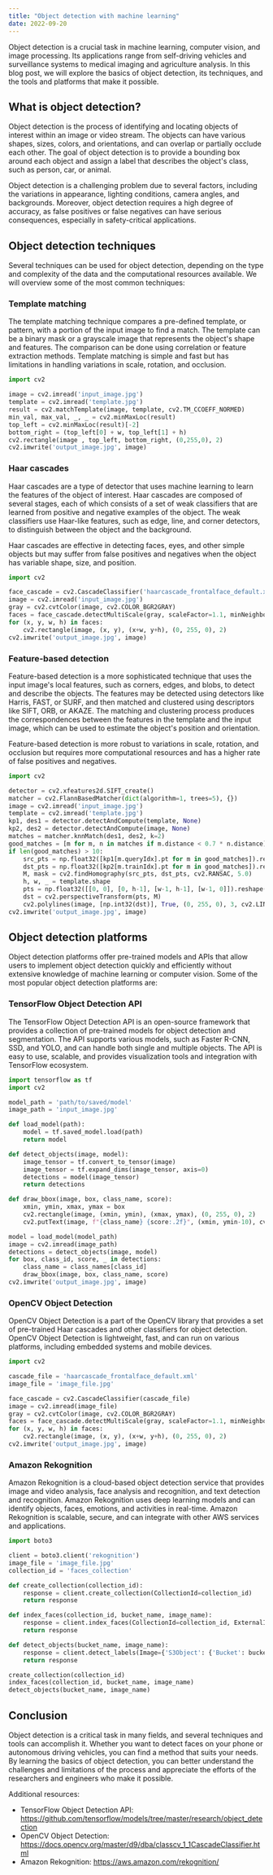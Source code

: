 ```yaml
---
title: "Object detection with machine learning"
date: 2022-09-20
---
```





Object detection is a crucial task in machine learning, computer vision, and image processing. Its applications range from self-driving vehicles and surveillance systems to medical imaging and agriculture analysis. In this blog post, we will explore the basics of object detection, its techniques, and the tools and platforms that make it possible.

## What is object detection?

Object detection is the process of identifying and locating objects of interest within an image or video stream. The objects can have various shapes, sizes, colors, and orientations, and can overlap or partially occlude each other. The goal of object detection is to provide a bounding box around each object and assign a label that describes the object's class, such as person, car, or animal.

Object detection is a challenging problem due to several factors, including the variations in appearance, lighting conditions, camera angles, and backgrounds. Moreover, object detection requires a high degree of accuracy, as false positives or false negatives can have serious consequences, especially in safety-critical applications.

## Object detection techniques

Several techniques can be used for object detection, depending on the type and complexity of the data and the computational resources available. We will overview some of the most common techniques:

### Template matching

The template matching technique compares a pre-defined template, or pattern, with a portion of the input image to find a match. The template can be a binary mask or a grayscale image that represents the object's shape and features. The comparison can be done using correlation or feature extraction methods. Template matching is simple and fast but has limitations in handling variations in scale, rotation, and occlusion.

```python
import cv2

image = cv2.imread('input_image.jpg')
template = cv2.imread('template.jpg')
result = cv2.matchTemplate(image, template, cv2.TM_CCOEFF_NORMED)
min_val, max_val, _, _ = cv2.minMaxLoc(result)
top_left = cv2.minMaxLoc(result)[-2]
bottom_right = (top_left[0] + w, top_left[1] + h)
cv2.rectangle(image , top_left, bottom_right, (0,255,0), 2)
cv2.imwrite('output_image.jpg', image)
```

### Haar cascades

Haar cascades are a type of detector that uses machine learning to learn the features of the object of interest. Haar cascades are composed of several stages, each of which consists of a set of weak classifiers that are learned from positive and negative examples of the object. The weak classifiers use Haar-like features, such as edge, line, and corner detectors, to distinguish between the object and the background.

Haar cascades are effective in detecting faces, eyes, and other simple objects but may suffer from false positives and negatives when the object has variable shape, size, and position.

```python
import cv2

face_cascade = cv2.CascadeClassifier('haarcascade_frontalface_default.xml')
image = cv2.imread('input_image.jpg')
gray = cv2.cvtColor(image, cv2.COLOR_BGR2GRAY)
faces = face_cascade.detectMultiScale(gray, scaleFactor=1.1, minNeighbors=5, minSize=(30, 30), flags=cv2.CASCADE_SCALE_IMAGE)
for (x, y, w, h) in faces:
    cv2.rectangle(image, (x, y), (x+w, y+h), (0, 255, 0), 2)
cv2.imwrite('output_image.jpg', image)
```

### Feature-based detection

Feature-based detection is a more sophisticated technique that uses the input image's local features, such as corners, edges, and blobs, to detect and describe the objects. The features may be detected using detectors like Harris, FAST, or SURF, and then matched and clustered using descriptors like SIFT, ORB, or AKAZE. The matching and clustering process produces the correspondences between the features in the template and the input image, which can be used to estimate the object's position and orientation.

Feature-based detection is more robust to variations in scale, rotation, and occlusion but requires more computational resources and has a higher rate of false positives and negatives.

```python
import cv2

detector = cv2.xfeatures2d.SIFT_create()
matcher = cv2.FlannBasedMatcher(dict(algorithm=1, trees=5), {})
image = cv2.imread('input_image.jpg')
template = cv2.imread('template.jpg')
kp1, des1 = detector.detectAndCompute(template, None)
kp2, des2 = detector.detectAndCompute(image, None)
matches = matcher.knnMatch(des1, des2, k=2)
good_matches = [m for m, n in matches if m.distance < 0.7 * n.distance]
if len(good_matches) > 10:
    src_pts = np.float32([kp1[m.queryIdx].pt for m in good_matches]).reshape(-1, 1, 2)
    dst_pts = np.float32([kp2[m.trainIdx].pt for m in good_matches]).reshape(-1, 1, 2)
    M, mask = cv2.findHomography(src_pts, dst_pts, cv2.RANSAC, 5.0)
    h, w, _ = template.shape
    pts = np.float32([[0, 0], [0, h-1], [w-1, h-1], [w-1, 0]]).reshape(-1, 1, 2)
    dst = cv2.perspectiveTransform(pts, M)
    cv2.polylines(image, [np.int32(dst)], True, (0, 255, 0), 3, cv2.LINE_AA)
cv2.imwrite('output_image.jpg', image)
```

## Object detection platforms

Object detection platforms offer pre-trained models and APIs that allow users to implement object detection quickly and efficiently without extensive knowledge of machine learning or computer vision. Some of the most popular object detection platforms are:

### TensorFlow Object Detection API

The TensorFlow Object Detection API is an open-source framework that provides a collection of pre-trained models for object detection and segmentation. The API supports various models, such as Faster R-CNN, SSD, and YOLO, and can handle both single and multiple objects. The API is easy to use, scalable, and provides visualization tools and integration with TensorFlow ecosystem.

```python
import tensorflow as tf
import cv2

model_path = 'path/to/saved/model'
image_path = 'input_image.jpg'

def load_model(path):
    model = tf.saved_model.load(path)
    return model

def detect_objects(image, model):
    image_tensor = tf.convert_to_tensor(image)
    image_tensor = tf.expand_dims(image_tensor, axis=0)
    detections = model(image_tensor)
    return detections

def draw_bbox(image, box, class_name, score):
    xmin, ymin, xmax, ymax = box
    cv2.rectangle(image, (xmin, ymin), (xmax, ymax), (0, 255, 0), 2)
    cv2.putText(image, f"{class_name} {score:.2f}", (xmin, ymin-10), cv2.FONT_HERSHEY_SIMPLEX, 0.5, (0, 255, 0), 2)

model = load_model(model_path)
image = cv2.imread(image_path)
detections = detect_objects(image, model)
for box, class_id, score, _ in detections:
    class_name = class_names[class_id]
    draw_bbox(image, box, class_name, score)
cv2.imwrite('output_image.jpg', image)
```

### OpenCV Object Detection

OpenCV Object Detection is a part of the OpenCV library that provides a set of pre-trained Haar cascades and other classifiers for object detection. OpenCV Object Detection is lightweight, fast, and can run on various platforms, including embedded systems and mobile devices.

```python
import cv2

cascade_file = 'haarcascade_frontalface_default.xml'
image_file = 'image_file.jpg'

face_cascade = cv2.CascadeClassifier(cascade_file)
image = cv2.imread(image_file)
gray = cv2.cvtColor(image, cv2.COLOR_BGR2GRAY)
faces = face_cascade.detectMultiScale(gray, scaleFactor=1.1, minNeighbors=5, minSize=(30, 30), flags=cv2.CASCADE_SCALE_IMAGE)
for (x, y, w, h) in faces:
    cv2.rectangle(image, (x, y), (x+w, y+h), (0, 255, 0), 2)
cv2.imwrite('output_image.jpg', image)
```

### Amazon Rekognition

Amazon Rekognition is a cloud-based object detection service that provides image and video analysis, face analysis and recognition, and text detection and recognition. Amazon Rekognition uses deep learning models and can identify objects, faces, emotions, and activities in real-time. Amazon Rekognition is scalable, secure, and can integrate with other AWS services and applications.

```python
import boto3

client = boto3.client('rekognition')
image_file = 'image_file.jpg'
collection_id = 'faces_collection'

def create_collection(collection_id):
    response = client.create_collection(CollectionId=collection_id)
    return response

def index_faces(collection_id, bucket_name, image_name):
    response = client.index_faces(CollectionId=collection_id, ExternalImageId=image_name, Image={'S3Object': {'Bucket': bucket_name, 'Name': image_name}})
    return response

def detect_objects(bucket_name, image_name):
    response = client.detect_labels(Image={'S3Object': {'Bucket': bucket_name, 'Name': image_name}}, MaxLabels=10)
    return response

create_collection(collection_id)
index_faces(collection_id, bucket_name, image_name)
detect_objects(bucket_name, image_name)
```

## Conclusion

Object detection is a critical task in many fields, and several techniques and tools can accomplish it. Whether you want to detect faces on your phone or autonomous driving vehicles, you can find a method that suits your needs. By learning the basics of object detection, you can better understand the challenges and limitations of the process and appreciate the efforts of the researchers and engineers who make it possible.

Additional resources:

- TensorFlow Object Detection API: https://github.com/tensorflow/models/tree/master/research/object_detection
- OpenCV Object Detection: https://docs.opencv.org/master/d9/dba/classcv_1_1CascadeClassifier.html
- Amazon Rekognition: https://aws.amazon.com/rekognition/